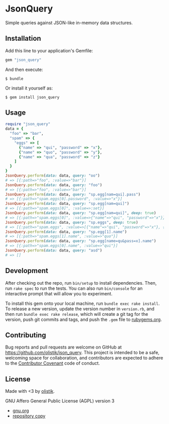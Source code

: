 # JsonQuery

Simple queries against JSON-like in-memory data structures.

## Installation

Add this line to your application's Gemfile:

```ruby
gem "json_query"
```

And then execute:

    $ bundle

Or install it yourself as:

    $ gem install json_query

## Usage

```ruby
require "json_query"
data = {
  "foo" => "bar",
  "spam" => {
    "eggs" => [
      {"name" => "qui", "password" => "x"},
      {"name" => "quo", "password" => "y"},
      {"name" => "qua", "password" => "z"}
    ]
  }
}
JsonQuery.perform(data: data, query: "oo")
# => [{:path=>"foo", :value=>"bar"}]
JsonQuery.perform(data: data, query: "foo")
# => [{:path=>"foo", :value=>"bar"}]
JsonQuery.perform(data: data, query: "sp.egg[nam=qui].pass")
# => [{:path=>"spam.eggs[0].password", :value=>"x"}]
JsonQuery.perform(data: data, query: "sp.egg[nam=qui]")
# => [{:path=>"spam.eggs[0]", :value=>:set}]
JsonQuery.perform(data: data, query: "sp.egg[nam=qui]", deep: true)
# => [{:path=>"spam.eggs[0]", :value=>{"name"=>"qui", "password"=>"x"}}]
JsonQuery.perform(data: data, query: "sp.eggs", deep: true)
# => [{:path=>"spam.eggs", :value=>[{"name"=>"qui", "password"=>"x"}, {"name"=>"quo", "password"=>"y"}, {"name"=>"qua", "password"=>"z"}]}]
JsonQuery.perform(data: data, query: "sp.egg[1].name")
# => [{:path=>"spam.eggs[1].name", :value=>"quo"}]
JsonQuery.perform(data: data, query: "sp.egg[name=qu&pass=x].name")
# => [{:path=>"spam.eggs[0].name", :value=>"qui"}]
JsonQuery.perform(data: data, query: "asd")
# => []
```

## Development

After checking out the repo, run `bin/setup` to install dependencies. Then, run `rake spec` to run the tests. You can also run `bin/console` for an interactive prompt that will allow you to experiment.

To install this gem onto your local machine, run `bundle exec rake install`. To release a new version, update the version number in `version.rb`, and then run `bundle exec rake release`, which will create a git tag for the version, push git commits and tags, and push the `.gem` file to [rubygems.org](https://rubygems.org).

## Contributing

Bug reports and pull requests are welcome on GitHub at https://github.com/olistik/json_query. This project is intended to be a safe, welcoming space for collaboration, and contributors are expected to adhere to the [Contributor Covenant](http://contributor-covenant.org) code of conduct.

## License

Made with <3 by [olistik](https://olisti.co).

GNU Affero General Public License (AGPL) version 3

- [gnu.org](https://www.gnu.org/licenses/agpl-3.0.txt)
- [repository copy](agpl-3.0.txt)
